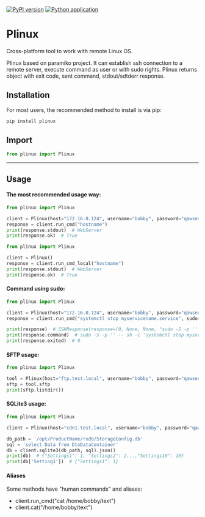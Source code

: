 [![PyPI version](https://badge.fury.io/py/plinux.svg)](https://badge.fury.io/py/plinux)
[![Python application](https://github.com/c-pher/plinux/actions/workflows/pythonapp.yml/badge.svg?branch=master)](https://github.com/c-pher/plinux/actions/workflows/pythonapp.yml)

# Plinux

Cross-platform tool to work with remote Linux OS.

Plinux based on paramiko project. It can establish ssh connection to a remote server, execute command as user or with sudo rights. Plinux returns object with exit code, sent command, stdout/sdtderr response.

## Installation
For most users, the recommended method to install is via pip:
```cmd
pip install plinux
```
## Import
```python
from plinux import Plinux
```
---
## Usage
#### The most recommended usage way:
```python
from plinux import Plinux

client = Plinux(host="172.16.0.124", username="bobby", password="qawsedrf")
response = client.run_cmd("hostname")
print(response.stdout)  # WebServer
print(response.ok)  # True
```
```python
from plinux import Plinux

client = Plinux()
response = client.run_cmd_local("hostname")
print(response.stdout)  # WebServer
print(response.ok)  # True
```

#### Command using sudo:
```python
from plinux import Plinux

client = Plinux(host="172.16.0.124", username="bobby", password="qawsedrf", logger_enabled=True)
response = client.run_cmd("systemctl stop myservicename.service", sudo=True)

print(response)  # SSHResponse(response=(0, None, None, "sudo -S -p '' -- sh -c 'systemctl stop myservicename.service'"))
print(response.command)  # sudo -S -p '' -- sh -c 'systemctl stop myservicename.service'
print(response.exited)  # 0
```

#### SFTP usage:
```python
from plinux import Plinux

tool = Plinux(host="ftp.test.local", username="bobby", password="qawsedrf")
sftp = tool.sftp
print(sftp.listdir())
```

#### SQLite3 usage:
```python
from plinux import Plinux

client = Plinux(host="cdn1.test.local", username="bobby", password="qawsedrf")

db_path = '/opt/ProductName/rxdb/StorageConfig.db'
sql = 'select Data from DtoDataContainer'
db = client.sqlite3(db_path, sql).json()
print(db)  # {"Settings1": 1, "Settings2": 2...,"Settings10": 10}
print(db['Setting1'])  # {"Settings1": 1}
```

#### Aliases

Some methods have "human commands" and aliases:

* client.run_cmd("cat /home/bobby/text")
* client.cat("/home/bobby/text")
